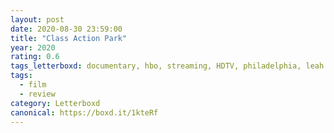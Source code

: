 ```yaml
---
layout: post 
date: 2020-08-30 23:59:00
title: "Class Action Park"
year: 2020
rating: 0.6
tags_letterboxd: documentary, hbo, streaming, HDTV, philadelphia, leah
tags:
  - film
  - review
category: Letterboxd
canonical: https://boxd.it/1kteRf
---
```

